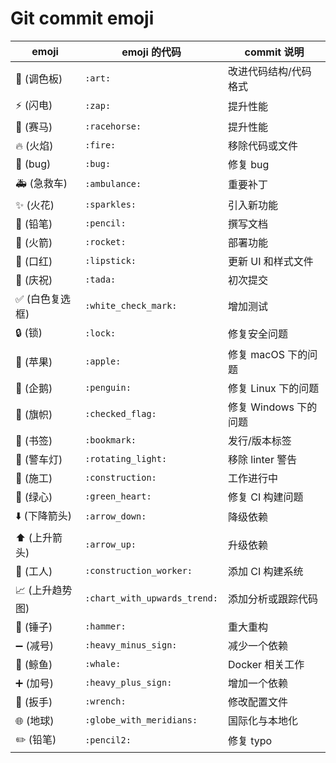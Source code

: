 # Git commit emoji

| emoji           | emoji 的代码                 | commit 说明           |
| --------------- | ---------------------------- | --------------------- |
| 🎨 (调色板)     | `:art:`                      | 改进代码结构/代码格式 |
| ⚡️ (闪电)      | `:zap:`                      | 提升性能              |
| 🐎 (赛马)       | `:racehorse:`                | 提升性能              |
| 🔥 (火焰)       | `:fire:`                     | 移除代码或文件        |
| 🐛 (bug)        | `:bug:`                      | 修复 bug              |
| 🚑 (急救车)     | `:ambulance:`                | 重要补丁              |
| ✨ (火花)       | `:sparkles:`                 | 引入新功能            |
| 📝 (铅笔)       | `:pencil:`                   | 撰写文档              |
| 🚀 (火箭)       | `:rocket:`                   | 部署功能              |
| 💄 (口红)       | `:lipstick:`                 | 更新 UI 和样式文件    |
| 🎉 (庆祝)       | `:tada:`                     | 初次提交              |
| ✅ (白色复选框) | `:white_check_mark:`         | 增加测试              |
| 🔒 (锁)         | `:lock:`                     | 修复安全问题          |
| 🍎 (苹果)       | `:apple:`                    | 修复 macOS 下的问题   |
| 🐧 (企鹅)       | `:penguin:`                  | 修复 Linux 下的问题   |
| 🏁 (旗帜)       | `:checked_flag:`             | 修复 Windows 下的问题 |
| 🔖 (书签)       | `:bookmark:`                 | 发行/版本标签         |
| 🚨 (警车灯)     | `:rotating_light:`           | 移除 linter 警告      |
| 🚧 (施工)       | `:construction:`             | 工作进行中            |
| 💚 (绿心)       | `:green_heart:`              | 修复 CI 构建问题      |
| ⬇️ (下降箭头)   | `:arrow_down:`               | 降级依赖              |
| ⬆️ (上升箭头)   | `:arrow_up:`                 | 升级依赖              |
| 👷 (工人)       | `:construction_worker:`      | 添加 CI 构建系统      |
| 📈 (上升趋势图) | `:chart_with_upwards_trend:` | 添加分析或跟踪代码    |
| 🔨 (锤子)       | `:hammer:`                   | 重大重构              |
| ➖ (减号)       | `:heavy_minus_sign:`         | 减少一个依赖          |
| 🐳 (鲸鱼)       | `:whale:`                    | Docker 相关工作       |
| ➕ (加号)       | `:heavy_plus_sign:`          | 增加一个依赖          |
| 🔧 (扳手)       | `:wrench:`                   | 修改配置文件          |
| 🌐 (地球)       | `:globe_with_meridians:`     | 国际化与本地化        |
| ✏️ (铅笔)       | `:pencil2:`                  | 修复 typo             |
